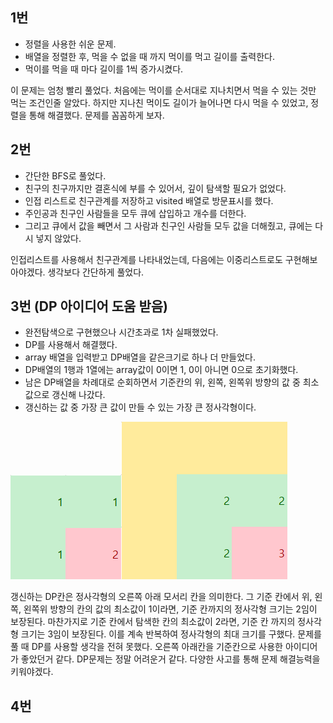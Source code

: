 ## 1번
- 정렬을 사용한 쉬운 문제.
- 배열을 정렬한 후, 먹을 수 없을 때 까지 먹이를 먹고 길이를 출력한다.
- 먹이를 먹을 때 마다 길이를 1씩 증가시켰다.

이 문제는 엄청 빨리 풀었다.
처음에는 먹이를 순서대로 지나치면서 먹을 수 있는 것만 먹는 조건인줄 알았다.
하지만 지나친 먹이도 길이가 늘어나면 다시 먹을 수 있었고, 정렬을 통해 해결했다.
문제를 꼼꼼하게 보자.

## 2번
- 간단한 BFS로 풀었다.
- 친구의 친구까지만 결혼식에 부를 수 있어서, 깊이 탐색할 필요가 없었다.
- 인접 리스트로 친구관계를 저장하고 visited 배열로 방문표시를 했다.
- 주인공과 친구인 사람들을 모두 큐에 삽입하고 개수를 더한다.
- 그리고 큐에서 값을 빼면서 그 사람과 친구인 사람들 모두 값을 더해줬고, 큐에는 다시 넣지 않았다.

인접리스트를 사용해서 친구관계를 나타내었는데, 다음에는 이중리스트로도 구현해보아야겠다.
생각보다 간단하게 풀었다.

## 3번 (DP 아이디어 도움 받음)
- 완전탐색으로 구현했으나 시간초과로 1차 실패했었다.
- DP를 사용해서 해결했다.
- array 배열을 입력받고 DP배열을 같은크기로 하나 더 만들었다.
- DP배열의 1행과 1열에는 array값이 0이면 1, 0이 아니면 0으로 초기화했다.
- 남은 DP배열을 차례대로 순회하면서 기준칸의 위, 왼쪽, 왼쪽위 방향의 값 중 최소값으로 갱신해 나갔다.
- 갱신하는 값 중 가장 큰 값이 만들 수 있는 가장 큰 정사각형이다.

![image](./image/image1.png)![image](./image/image2.png)

갱신하는 DP칸은 정사각형의 오른쪽 아래 모서리 칸을 의미한다.
그 기준 칸에서 위, 왼쪽, 왼쪽위 방향의 칸의 값의 최소값이 1이라면, 기준 칸까지의 정사각형 크기는 2임이 보장된다.
마찬가지로 기준 칸에서 탐색한 칸의 최소값이 2라면, 기준 칸 까지의 정사각형 크기는 3임이 보장된다.
이를 계속 반복하여 정사각형의 최대 크기를 구했다.
문제를 풀 때 DP를 사용할 생각을 전혀 못했다.
오른쪽 아래칸을 기준칸으로 사용한 아이디어가 좋았던거 같다.
DP문제는 정말 어려운거 같다.
다양한 사고를 통해 문제 해결능력을 키워야겠다.

## 4번
